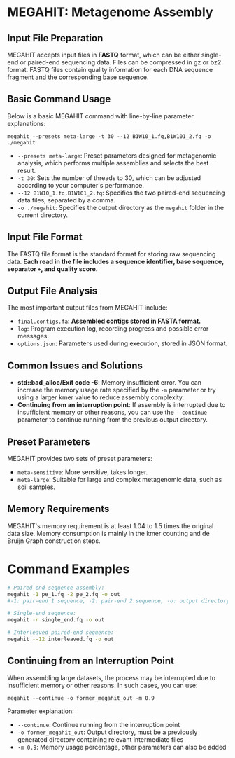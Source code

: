 # MEGAHIT: Metagenome Assembly

## Input File Preparation

MEGAHIT accepts input files in **FASTQ** format, which can be either single-end or paired-end sequencing data. Files can be compressed in gz or bz2 format. FASTQ files contain quality information for each DNA sequence fragment and the corresponding base sequence.

## Basic Command Usage

Below is a basic MEGAHIT command with line-by-line parameter explanations:

```
megahit --presets meta-large -t 30 --12 B1W10_1.fq,B1W101_2.fq -o ./megahit
```

- `--presets meta-large`: Preset parameters designed for metagenomic analysis, which performs multiple assemblies and selects the best result.
- `-t 30`: Sets the number of threads to 30, which can be adjusted according to your computer's performance.
- `--12 B1W10_1.fq,B1W101_2.fq`: Specifies the two paired-end sequencing data files, separated by a comma.
- `-o ./megahit`: Specifies the output directory as the `megahit` folder in the current directory.

## Input File Format

The FASTQ file format is the standard format for storing raw sequencing data. **Each read in the file includes a sequence identifier, base sequence, separator `+`, and quality score**.

## Output File Analysis

The most important output files from MEGAHIT include:

- `final.contigs.fa`: **Assembled contigs stored in FASTA format.**
- `log`: Program execution log, recording progress and possible error messages.
- `options.json`: Parameters used during execution, stored in JSON format.

## Common Issues and Solutions

- **std::bad_alloc/Exit code -6**: Memory insufficient error. You can increase the memory usage rate specified by the `-m` parameter or try using a larger kmer value to reduce assembly complexity.
- **Continuing from an interruption point**: If assembly is interrupted due to insufficient memory or other reasons, you can use the `--continue` parameter to continue running from the previous output directory.

## Preset Parameters

MEGAHIT provides two sets of preset parameters:

- `meta-sensitive`: More sensitive, takes longer.
- `meta-large`: Suitable for large and complex metagenomic data, such as soil samples.

## Memory Requirements

MEGAHIT's memory requirement is at least 1.04 to 1.5 times the original data size. Memory consumption is mainly in the kmer counting and de Bruijn Graph construction steps.

# Command Examples

```bash
# Paired-end sequence assembly:
megahit -1 pe_1.fq -2 pe_2.fq -o out
#-1: pair-end 1 sequence, -2: pair-end 2 sequence, -o: output directory

# Single-end sequence:
megahit -r single_end.fq -o out

# Interleaved paired-end sequence:
megahit --12 interleaved.fq -o out
```

## Continuing from an Interruption Point

When assembling large datasets, the process may be interrupted due to insufficient memory or other reasons. In such cases, you can use:

```
megahit --continue -o former_megahit_out -m 0.9
```

Parameter explanation:
- `--continue`: Continue running from the interruption point
- `-o former_megahit_out`: Output directory, must be a previously generated directory containing relevant intermediate files
- `-m 0.9`: Memory usage percentage, other parameters can also be added